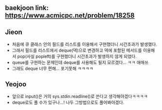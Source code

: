 baekjoon link: https://www.acmicpc.net/problem/18258
---  

## Jieon
- 처음에 큐 클래스 안의 필드를 리스트를 이용해서 구현했더니 시간초과가 발생했다.
- 그래서 필드를 리스트에서 deque(덱)으로 변경하고 덱에 포함된 메서드를 이용해서 pop(사실 popleft)를 구현했더니 시간초과가 발생하지 않게 되었다.
- queue를 구현하는 문제인데 deque를 사용해도 될지 모르겠다... ㅋㅋ 애매쓰 
- 그래도 deque 너무 편해... 포기못해 ㅋㅋㅋㅋ

## Yeojoo
- 앞으로 input()은 거의 sys.stdin.readline()로 쓴다고 생각해야겠다ㅋㅋㅋㅋ
- deque로도 풀 수가 있구나...! 나두 그방법으로도 풀어봐야겠다.